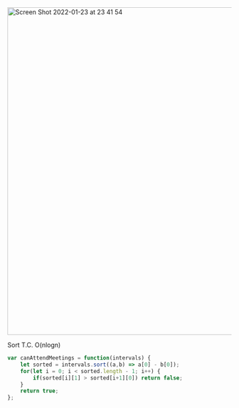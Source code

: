 <img width="736" alt="Screen Shot 2022-01-23 at 23 41 54" src="https://user-images.githubusercontent.com/37787994/150734318-4a635860-9705-433e-8e5b-e4c5ad6a2970.png">


Sort
T.C. O(nlogn)
```js
var canAttendMeetings = function(intervals) {
    let sorted = intervals.sort((a,b) => a[0] - b[0]);
    for(let i = 0; i < sorted.length - 1; i++) {
        if(sorted[i][1] > sorted[i+1][0]) return false;
    }
    return true;
};
```

